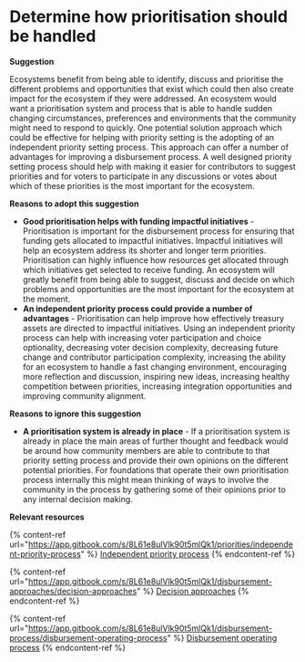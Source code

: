 # Determine how prioritisation should be handled

**Suggestion**

Ecosystems benefit from being able to identify, discuss and prioritise the different problems and opportunities that exist which could then also create impact for the ecosystem if they were addressed. An ecosystem would want a prioritisation system and process that is able to handle sudden changing circumstances, preferences and environments that the community might need to respond to quickly. One potential solution approach which could be effective for helping with priority setting is the adopting of an independent priority setting process. This approach can offer a number of advantages for improving a disbursement process. A well designed priority setting process should help with making it easier for contributors to suggest priorities and for voters to participate in any discussions or votes about which of these priorities is the most important for the ecosystem.



**Reasons to adopt this suggestion**

* **Good prioritisation helps with funding impactful initiatives** - Prioritisation is important for the disbursement process for ensuring that funding gets allocated to impactful initiatives. Impactful initiatives will help an ecosystem address its shorter and longer term priorities. Prioritisation can highly influence how resources get allocated through which initiatives get selected to receive funding. An ecosystem will greatly benefit from being able to suggest, discuss and decide on which problems and opportunities are the most important for the ecosystem at the moment.
* **An independent priority process could provide a number of advantages** - Prioritisation can help improve how effectively treasury assets are directed to impactful initiatives. Using an independent priority process can help with increasing voter participation and choice optionality, decreasing voter decision complexity, decreasing future change and contributor participation complexity, increasing the ability for an ecosystem to handle a fast changing environment, encouraging more reflection and discussion, inspiring new ideas, increasing healthy competition between priorities, increasing integration opportunities and improving community alignment.



**Reasons to ignore this suggestion**

* **A prioritisation system is already in place** - If a prioritisation system is already in place the main areas of further thought and feedback would be around how community members are able to contribute to that priority setting process and provide their own opinions on the different potential priorities. For foundations that operate their own prioritisation process internally this might mean thinking of ways to involve the community in the process by gathering some of their opinions prior to any internal decision making.



**Relevant resources**

{% content-ref url="https://app.gitbook.com/s/8L61e8ulVlk90t5mlQk1/priorities/independent-priority-process" %}
[Independent priority process](https://app.gitbook.com/s/8L61e8ulVlk90t5mlQk1/priorities/independent-priority-process)
{% endcontent-ref %}

{% content-ref url="https://app.gitbook.com/s/8L61e8ulVlk90t5mlQk1/disbursement-approaches/decision-approaches" %}
[Decision approaches](https://app.gitbook.com/s/8L61e8ulVlk90t5mlQk1/disbursement-approaches/decision-approaches)
{% endcontent-ref %}

{% content-ref url="https://app.gitbook.com/s/8L61e8ulVlk90t5mlQk1/disbursement-process/disbursement-operating-process" %}
[Disbursement operating process](https://app.gitbook.com/s/8L61e8ulVlk90t5mlQk1/disbursement-process/disbursement-operating-process)
{% endcontent-ref %}
